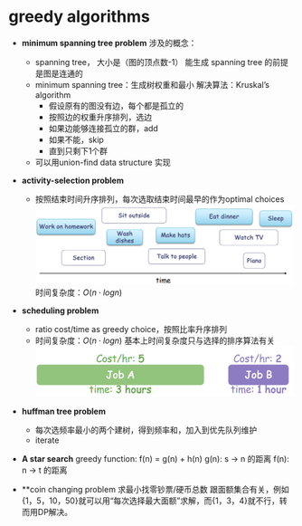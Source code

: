 # greedy algorithms
- **minimum spanning tree problem**
  涉及的概念：
  - spanning tree， 大小是（图的顶点数-1）
    能生成 spanning tree 的前提是图是连通的
  - minimum spanning tree：生成树权重和最小
    解决算法：Kruskal’s algorithm
    - 假设原有的图没有边，每个都是孤立的
    - 按照边的权重升序排列，选边
    - 如果边能够连接孤立的群，add
    - 如果不能，skip
    - 直到只剩下1个群
  - 可以用union-find data structure 实现

- **activity-selection problem**
  - 按照结束时间升序排列，每次选取结束时间最早的作为optimal choices
  ![alt text](pic/activity_select.png)
  时间复杂度：$`O(n\cdot logn)`$
- **scheduling problem**
  - ratio cost/time as greedy choice，按照比率升序排列
  - 时间复杂度：$`O(n \cdot logn)`$
    基本上时间复杂度只与选择的排序算法有关
  ![alt text](pic/scheduling-select.png)
- **huffman tree problem**
  - 每次选频率最小的两个建树，得到频率和，加入到优先队列维护
  - iterate
- **A star search**
  greedy function: f(n) = g(n) + h(n)
  g(n): s $\rightarrow$ n 的距离
  f(n): n $\rightarrow$ t 的距离
- **coin changing problem
  求最小找零钞票/硬币总数
  跟面额集合有关，例如{1，5，10，50}就可以用“每次选择最大面额”求解，而{1，3，4}就不行，转而用DP解决。
  
